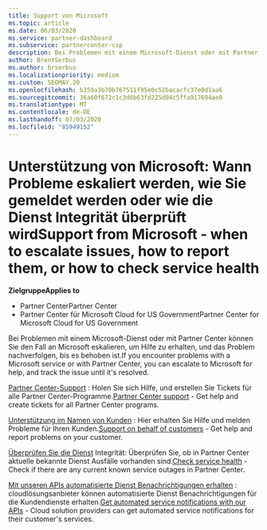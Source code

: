 ```yaml
---
title: Support von Microsoft
ms.topic: article
ms.date: 06/03/2020
ms.service: partner-dashboard
ms.subservice: partnercenter-csp
description: Bei Problemen mit einem Microsoft-Dienst oder mit Partner Center können Sie den Fall an Microsoft eskalieren, um Hilfe zu erhalten, und das Problem nachverfolgen, bis es behoben ist.
author: BrentSerbus
ms.author: brserbus
ms.localizationpriority: medium
ms.custom: SEOMAY.20
ms.openlocfilehash: b359a3b70b767511f95e0c52bacacfc37e0d1aa6
ms.sourcegitcommit: 36a60f672c1c3d6b63fd225d04c5ffa917694ae0
ms.translationtype: MT
ms.contentlocale: de-DE
ms.lasthandoff: 07/03/2020
ms.locfileid: "85949152"
---
```

# <a name="support-from-microsoft---when-to-escalate-issues-how-to-report-them-or-how-to-check-service-health"></a><span data-ttu-id="67a6c-103">Unterstützung von Microsoft: Wann Probleme eskaliert werden, wie Sie gemeldet werden oder wie die Dienst Integrität überprüft wird</span><span class="sxs-lookup"><span data-stu-id="67a6c-103">Support from Microsoft - when to escalate issues, how to report them, or how to check service health</span></span>

<span data-ttu-id="67a6c-104">**Zielgruppe**</span><span class="sxs-lookup"><span data-stu-id="67a6c-104">**Applies to**</span></span>

- <span data-ttu-id="67a6c-105">Partner Center</span><span class="sxs-lookup"><span data-stu-id="67a6c-105">Partner Center</span></span>
- <span data-ttu-id="67a6c-106">Partner Center für Microsoft Cloud for US Government</span><span class="sxs-lookup"><span data-stu-id="67a6c-106">Partner Center for Microsoft Cloud for US Government</span></span>

<span data-ttu-id="67a6c-107">Bei Problemen mit einem Microsoft-Dienst oder mit Partner Center können Sie den Fall an Microsoft eskalieren, um Hilfe zu erhalten, und das Problem nachverfolgen, bis es behoben ist.</span><span class="sxs-lookup"><span data-stu-id="67a6c-107">If you encounter problems with a Microsoft service or with Partner Center, you can escalate to Microsoft for help, and track the issue until it's resolved.</span></span>

<span data-ttu-id="67a6c-108">[Partner Center-Support](report-problems-with-partner-center.md) : Holen Sie sich Hilfe, und erstellen Sie Tickets für alle Partner Center-Programme.</span><span class="sxs-lookup"><span data-stu-id="67a6c-108">[Partner Center support](report-problems-with-partner-center.md) - Get help and create tickets for all Partner Center programs.</span></span>

<span data-ttu-id="67a6c-109">[Unterstützung im Namen von Kunden](report-problems-on-behalf-of-a-customer.md) : Hier erhalten Sie Hilfe und melden Probleme für Ihren Kunden.</span><span class="sxs-lookup"><span data-stu-id="67a6c-109">[Support on behalf of customers](report-problems-on-behalf-of-a-customer.md) - Get help and report problems on your customer.</span></span>

<span data-ttu-id="67a6c-110">[Überprüfen Sie die Dienst](check-service-health.md) Integrität: Überprüfen Sie, ob in Partner Center aktuelle bekannte Dienst Ausfälle vorhanden sind.</span><span class="sxs-lookup"><span data-stu-id="67a6c-110">[Check service health](check-service-health.md) - Check if there are any current known service outages in Partner Center.</span></span>

<span data-ttu-id="67a6c-111">[Mit unseren APIs automatisierte Dienst Benachrichtigungen erhalten](get-automated-service-notifications-with-our-apis.md) : cloudlösungsanbieter können automatisierte Dienst Benachrichtigungen für die Kundendienste erhalten.</span><span class="sxs-lookup"><span data-stu-id="67a6c-111">[Get automated service notifications with our APIs](get-automated-service-notifications-with-our-apis.md) - Cloud solution providers can get automated service notifications for their customer's services.</span></span>


 

 



